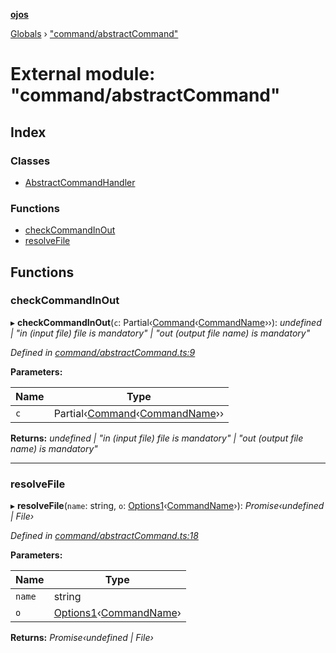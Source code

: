 **[ojos](../README.md)**

[Globals](../README.md) › ["command/abstractCommand"](_command_abstractcommand_.md)

# External module: "command/abstractCommand"

## Index

### Classes

* [AbstractCommandHandler](../classes/_command_abstractcommand_.abstractcommandhandler.md)

### Functions

* [checkCommandInOut](_command_abstractcommand_.md#checkcommandinout)
* [resolveFile](_command_abstractcommand_.md#resolvefile)

## Functions

###  checkCommandInOut

▸ **checkCommandInOut**(`c`: Partial‹[Command](../interfaces/_command_types_.command.md)‹[CommandName](../enums/_command_types_.commandname.md)››): *undefined | "in (input file) file is mandatory" | "out (output file name) is mandatory"*

*Defined in [command/abstractCommand.ts:9](https://github.com/cancerberoSgx/mirada/blob/f2ba50d/ojos/src/command/abstractCommand.ts#L9)*

**Parameters:**

Name | Type |
------ | ------ |
`c` | Partial‹[Command](../interfaces/_command_types_.command.md)‹[CommandName](../enums/_command_types_.commandname.md)›› |

**Returns:** *undefined | "in (input file) file is mandatory" | "out (output file name) is mandatory"*

___

###  resolveFile

▸ **resolveFile**(`name`: string, `o`: [Options1](../interfaces/_command_types_.options1.md)‹[CommandName](../enums/_command_types_.commandname.md)›): *Promise‹undefined | File›*

*Defined in [command/abstractCommand.ts:18](https://github.com/cancerberoSgx/mirada/blob/f2ba50d/ojos/src/command/abstractCommand.ts#L18)*

**Parameters:**

Name | Type |
------ | ------ |
`name` | string |
`o` | [Options1](../interfaces/_command_types_.options1.md)‹[CommandName](../enums/_command_types_.commandname.md)› |

**Returns:** *Promise‹undefined | File›*